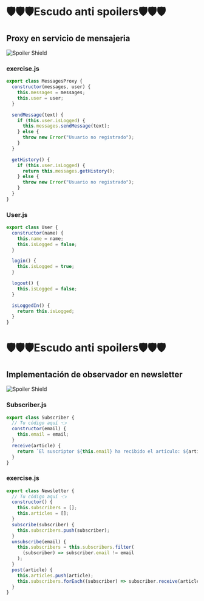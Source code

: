 # 🛡️🛡️🛡️Escudo anti spoilers🛡️🛡️🛡️

## Proxy en servicio de mensajeria

![Spoiler Shield](https://www.wired.com/wp-content/uploads/2015/03/855.gif)

### exercise.js

```js
export class MessagesProxy {
  constructor(messages, user) {
    this.messages = messages;
    this.user = user;
  }

  sendMessage(text) {
    if (this.user.isLogged) {
      this.messages.sendMessage(text);
    } else {
      throw new Error("Usuario no registrado");
    }
  }

  getHistory() {
    if (this.user.isLogged) {
      return this.messages.getHistory();
    } else {
      throw new Error("Usuario no registrado");
    }
  }
}
```

### User.js

```js
export class User {
  constructor(name) {
    this.name = name;
    this.isLogged = false;
  }

  login() {
    this.isLogged = true;
  }

  logout() {
    this.isLogged = false;
  }

  isLoggedIn() {
    return this.isLogged;
  }
}
```

# 🛡️🛡️🛡️Escudo anti spoilers🛡️🛡️🛡️

## Implementación de observador en newsletter

![Spoiler Shield](https://educacion30.b-cdn.net/wp-content/uploads/2019/06/homer.gif)

### Subscriber.js

```js
export class Subscriber {
  // Tu código aquí 👈
  constructor(email) {
    this.email = email;
  }
  receive(article) {
    return `El suscriptor ${this.email} ha recibido el artículo: ${article.title}`;
  }
}
```

### exercise.js

```js
export class Newsletter {
  // Tu código aquí 👈
  constructor() {
    this.subscribers = [];
    this.articles = [];
  }
  subscribe(subscriber) {
    this.subscribers.push(subscriber);
  }
  unsubscribe(email) {
    this.subscribers = this.subscribers.filter(
      (subscriber) => subscriber.email != email
    );
  }
  post(article) {
    this.articles.push(article);
    this.subscribers.forEach((subscriber) => subscriber.receive(article));
  }
}
```
